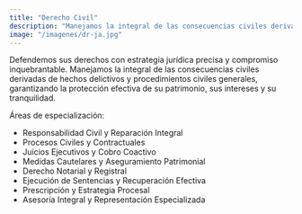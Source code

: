 ```yaml
---
title: "Derecho Civil"
description: "Manejamos la integral de las consecuencias civiles derivadas de hechos delictivos y procedimientos civiles generales."
image: "/imagenes/dr-ja.jpg"
---
```


Defendemos sus derechos con estrategia jurídica precisa y compromiso inquebrantable. Manejamos la integral de las consecuencias civiles derivadas de hechos delictivos y procedimientos civiles generales, garantizando la protección efectiva de su patrimonio, sus intereses y su tranquilidad.

Áreas de especialización:

- Responsabilidad Civil y Reparación Integral
- Procesos Civiles y Contractuales
- Juicios Ejecutivos y Cobro Coactivo
- Medidas Cautelares y Aseguramiento Patrimonial
- Derecho Notarial y Registral
- Ejecución de Sentencias y Recuperación Efectiva
- Prescripción y Estrategia Procesal
- Asesoría Integral y Representación Especializada
